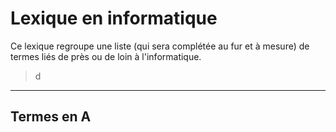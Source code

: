 # Lexique en informatique

Ce lexique regroupe une liste (qui sera complétée au fur et à mesure) de termes liés de près ou de loin à l'informatique.

> d

---

## Termes en A
